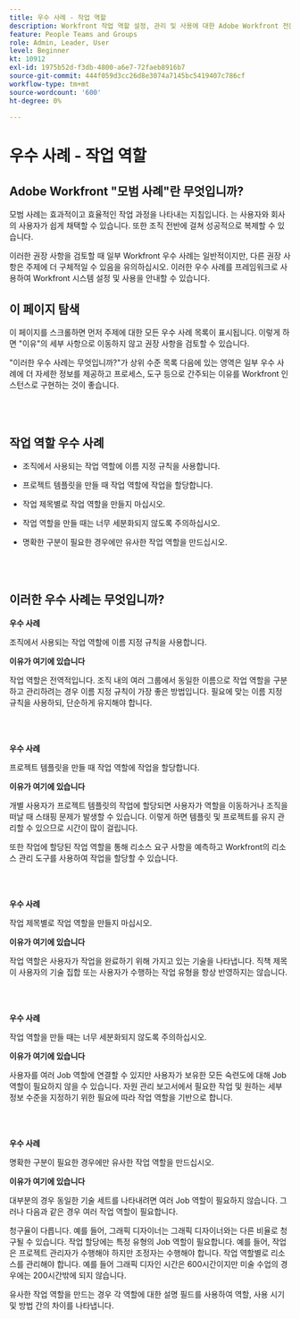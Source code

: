 ```yaml
---
title: 우수 사례 - 작업 역할
description: Workfront 작업 역할 설정, 관리 및 사용에 대한 Adobe Workfront 전문가의 우수 사례 추천을 살펴보십시오.
feature: People Teams and Groups
role: Admin, Leader, User
level: Beginner
kt: 10912
exl-id: 1975b52d-f3db-4800-a6e7-72faeb8916b7
source-git-commit: 444f059d3cc26d8e3074a7145bc5419407c786cf
workflow-type: tm+mt
source-wordcount: '600'
ht-degree: 0%

---
```


# 우수 사례 - 작업 역할

## Adobe Workfront &quot;모범 사례&quot;란 무엇입니까?

모범 사례는 효과적이고 효율적인 작업 과정을 나타내는 지침입니다. 는 사용자와 회사의 사용자가 쉽게 채택할 수 있습니다. 또한 조직 전반에 걸쳐 성공적으로 복제할 수 있습니다.

이러한 권장 사항을 검토할 때 일부 Workfront 우수 사례는 일반적이지만, 다른 권장 사항은 주제에 더 구체적일 수 있음을 유의하십시오. 이러한 우수 사례를 프레임워크로 사용하여 Workfront 시스템 설정 및 사용을 안내할 수 있습니다.

## 이 페이지 탐색

이 페이지를 스크롤하면 먼저 주제에 대한 모든 우수 사례 목록이 표시됩니다. 이렇게 하면 &quot;이유&quot;의 세부 사항으로 이동하지 않고 권장 사항을 검토할 수 있습니다.

&quot;이러한 우수 사례는 무엇입니까?&quot;가 상위 수준 목록 다음에 있는 영역은 일부 우수 사례에 더 자세한 정보를 제공하고 프로세스, 도구 등으로 간주되는 이유를 Workfront 인스턴스로 구현하는 것이 좋습니다.

</br>
</br>

## 작업 역할 우수 사례

* 조직에서 사용되는 작업 역할에 이름 지정 규칙을 사용합니다.

* 프로젝트 템플릿을 만들 때 작업 역할에 작업을 할당합니다.

* 작업 제목별로 작업 역할을 만들지 마십시오.

* 작업 역할을 만들 때는 너무 세분화되지 않도록 주의하십시오.

* 명확한 구분이 필요한 경우에만 유사한 작업 역할을 만드십시오.

</br>
</br>

## 이러한 우수 사례는 무엇입니까?

**우수 사례**

조직에서 사용되는 작업 역할에 이름 지정 규칙을 사용합니다.

**이유가 여기에 있습니다**

작업 역할은 전역적입니다. 조직 내의 여러 그룹에서 동일한 이름으로 작업 역할을 구분하고 관리하려는 경우 이름 지정 규칙이 가장 좋은 방법입니다. 필요에 맞는 이름 지정 규칙을 사용하되, 단순하게 유지해야 합니다.

</br>
</br>

**우수 사례**

프로젝트 템플릿을 만들 때 작업 역할에 작업을 할당합니다.

**이유가 여기에 있습니다**

개별 사용자가 프로젝트 템플릿의 작업에 할당되면 사용자가 역할을 이동하거나 조직을 떠날 때 스태핑 문제가 발생할 수 있습니다. 이렇게 하면 템플릿 및 프로젝트를 유지 관리할 수 있으므로 시간이 많이 걸립니다.

또한 작업에 할당된 작업 역할을 통해 리소스 요구 사항을 예측하고 Workfront의 리소스 관리 도구를 사용하여 작업을 할당할 수 있습니다.

</br>
</br>

**우수 사례**

작업 제목별로 작업 역할을 만들지 마십시오.

**이유가 여기에 있습니다**

작업 역할은 사용자가 작업을 완료하기 위해 가지고 있는 기술을 나타냅니다. 직책 제목이 사용자의 기술 집합 또는 사용자가 수행하는 작업 유형을 항상 반영하지는 않습니다.

</br>
</br>

**우수 사례**

작업 역할을 만들 때는 너무 세분화되지 않도록 주의하십시오.

**이유가 여기에 있습니다**

사용자를 여러 Job 역할에 연결할 수 있지만 사용자가 보유한 모든 숙련도에 대해 Job 역할이 필요하지 않을 수 있습니다. 자원 관리 보고서에서 필요한 작업 및 원하는 세부 정보 수준을 지정하기 위한 필요에 따라 작업 역할을 기반으로 합니다.

</br>
</br>

**우수 사례**

명확한 구분이 필요한 경우에만 유사한 작업 역할을 만드십시오.

**이유가 여기에 있습니다**

대부분의 경우 동일한 기술 세트를 나타내려면 여러 Job 역할이 필요하지 않습니다. 그러나 다음과 같은 경우 여러 작업 역할이 필요합니다.

청구율이 다릅니다. 예를 들어, 그래픽 디자이너는 그래픽 디자이너와는 다른 비율로 청구될 수 있습니다.
작업 할당에는 특정 유형의 Job 역할이 필요합니다. 예를 들어, 작업은 프로젝트 관리자가 수행해야 하지만 조정자는 수행해야 합니다.
작업 역할별로 리소스를 관리해야 합니다. 예를 들어 그래픽 디자인 시간은 600시간이지만 미술 수업의 경우에는 200시간밖에 되지 않습니다.


유사한 작업 역할을 만드는 경우 각 역할에 대한 설명 필드를 사용하여 역할, 사용 시기 및 방법 간의 차이를 나타냅니다.
